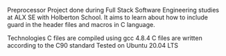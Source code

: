 Preprocessor
Project done during Full Stack Software Engineering studies at ALX SE with Holberton School. It aims to learn about how to include guard in the header files and macros in C language.

Technologies
C files are compiled using gcc 4.8.4
C files are written according to the C90 standard
Tested on Ubuntu 20.04 LTS
